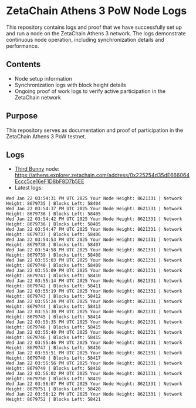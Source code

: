 # ZetaChain Athens 3 PoW Node Logs
This repository contains logs and proof that we have successfully set up and run a node on the ZetaChain Athens 3 network. The logs demonstrate continuous node operation, including synchronization details and performance.

## Contents
- Node setup information
- Synchronization logs with block height details
- Ongoing proof of work logs to verify active participation in the ZetaChain network

## Purpose
This repository serves as documentation and proof of participation in the ZetaChain Athens 3 PoW testnet.

## Logs

- [Third Bunny](https://thirdbunny.xyz/) node: https://athens.explorer.zetachain.com/address/0x225254d35dE666064Eccc5ce16eF1D8bF8D7b5EE
- Latest logs:
```
Wed Jan 22 03:54:31 PM UTC 2025 Your Node Height: 8621331 | Network Height: 8679735 | Blocks Left: 58404
Wed Jan 22 03:54:37 PM UTC 2025 Your Node Height: 8621331 | Network Height: 8679736 | Blocks Left: 58405
Wed Jan 22 03:54:42 PM UTC 2025 Your Node Height: 8621331 | Network Height: 8679736 | Blocks Left: 58405
Wed Jan 22 03:54:47 PM UTC 2025 Your Node Height: 8621331 | Network Height: 8679737 | Blocks Left: 58406
Wed Jan 22 03:54:53 PM UTC 2025 Your Node Height: 8621331 | Network Height: 8679738 | Blocks Left: 58407
Wed Jan 22 03:54:58 PM UTC 2025 Your Node Height: 8621331 | Network Height: 8679739 | Blocks Left: 58408
Wed Jan 22 03:55:03 PM UTC 2025 Your Node Height: 8621331 | Network Height: 8679740 | Blocks Left: 58409
Wed Jan 22 03:55:09 PM UTC 2025 Your Node Height: 8621331 | Network Height: 8679741 | Blocks Left: 58410
Wed Jan 22 03:55:14 PM UTC 2025 Your Node Height: 8621331 | Network Height: 8679742 | Blocks Left: 58411
Wed Jan 22 03:55:19 PM UTC 2025 Your Node Height: 8621331 | Network Height: 8679743 | Blocks Left: 58412
Wed Jan 22 03:55:24 PM UTC 2025 Your Node Height: 8621331 | Network Height: 8679744 | Blocks Left: 58413
Wed Jan 22 03:55:30 PM UTC 2025 Your Node Height: 8621331 | Network Height: 8679745 | Blocks Left: 58414
Wed Jan 22 03:55:35 PM UTC 2025 Your Node Height: 8621331 | Network Height: 8679746 | Blocks Left: 58415
Wed Jan 22 03:55:40 PM UTC 2025 Your Node Height: 8621331 | Network Height: 8679746 | Blocks Left: 58415
Wed Jan 22 03:55:46 PM UTC 2025 Your Node Height: 8621331 | Network Height: 8679747 | Blocks Left: 58416
Wed Jan 22 03:55:51 PM UTC 2025 Your Node Height: 8621331 | Network Height: 8679748 | Blocks Left: 58417
Wed Jan 22 03:55:56 PM UTC 2025 Your Node Height: 8621331 | Network Height: 8679749 | Blocks Left: 58418
Wed Jan 22 03:56:02 PM UTC 2025 Your Node Height: 8621331 | Network Height: 8679750 | Blocks Left: 58419
Wed Jan 22 03:56:07 PM UTC 2025 Your Node Height: 8621331 | Network Height: 8679751 | Blocks Left: 58420
Wed Jan 22 03:56:12 PM UTC 2025 Your Node Height: 8621331 | Network Height: 8679752 | Blocks Left: 58421
```
